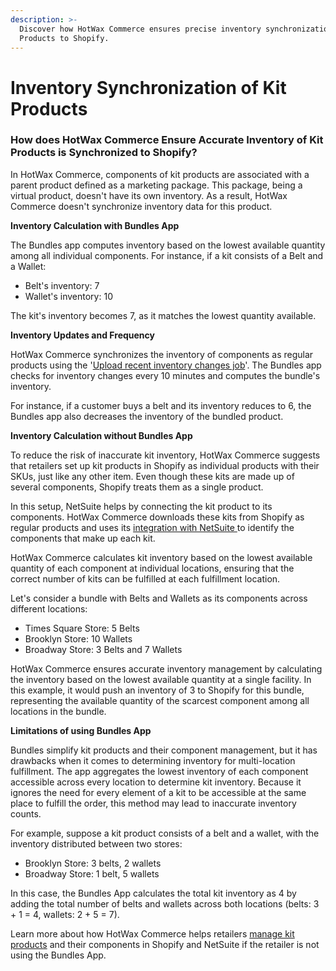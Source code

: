 ```yaml
---
description: >-
  Discover how HotWax Commerce ensures precise inventory synchronization of Kit
  Products to Shopify.
---
```


# Inventory Synchronization of Kit Products

### How does HotWax Commerce Ensure Accurate Inventory of Kit Products is Synchronized to Shopify?

In HotWax Commerce, components of kit products are associated with a parent product defined as a marketing package. This package, being a virtual product, doesn't have its own inventory. As a result, HotWax Commerce doesn't synchronize inventory data for this product.

**Inventory Calculation with Bundles App**

The Bundles app computes inventory based on the lowest available quantity among all individual components. For instance, if a kit consists of a Belt and a Wallet:

* Belt's inventory: 7
* Wallet's inventory: 10

The kit's inventory becomes 7, as it matches the lowest quantity available.

**Inventory Updates and Frequency**

HotWax Commerce synchronizes the inventory of components as regular products using the '[Upload recent inventory changes job](https://docs.hotwax.co/documents/v/retail-operations/workflow/job-workflows/inventory#upload-recent-inventory-changes)'. The Bundles app checks for inventory changes every 10 minutes and computes the bundle's inventory.

For instance, if a customer buys a belt and its inventory reduces to 6, the Bundles app also decreases the inventory of the bundled product.

**Inventory Calculation without Bundles App**

To reduce the risk of inaccurate kit inventory, HotWax Commerce suggests that retailers set up kit products in Shopify as individual products with their SKUs, just like any other item. Even though these kits are made up of several components, Shopify treats them as a single product.

In this setup, NetSuite helps by connecting the kit product to its components. HotWax Commerce downloads these kits from Shopify as regular products and uses its [integration with NetSuite ](https://docs.hotwax.co/documents/learn-netsuite/integration-flows/kitproducts)to identify the components that make up each kit.

HotWax Commerce calculates kit inventory based on the lowest available quantity of each component at individual locations, ensuring that the correct number of kits can be fulfilled at each fulfillment location.

Let's consider a bundle with Belts and Wallets as its components across different locations:

* Times Square Store: 5 Belts
* Brooklyn Store: 10 Wallets
* Broadway Store: 3 Belts and 7 Wallets

HotWax Commerce ensures accurate inventory management by calculating the inventory based on the lowest available quantity at a single facility. In this example, it would push an inventory of 3 to Shopify for this bundle, representing the available quantity of the scarcest component among all locations in the bundle.

**Limitations of using Bundles App**

Bundles simplify kit products and their component management, but it has drawbacks when it comes to determining inventory for multi-location fulfillment. The app aggregates the lowest inventory of each component accessible across every location to determine kit inventory. Because it ignores the need for every element of a kit to be accessible at the same place to fulfill the order, this method may lead to inaccurate inventory counts.

For example, suppose a kit product consists of a belt and a wallet, with the inventory distributed between two stores:

* Brooklyn Store: 3 belts, 2 wallets
* Broadway Store: 1 belt, 5 wallets

In this case, the Bundles App calculates the total kit inventory as 4 by adding the total number of belts and wallets across both locations (belts: 3 + 1 = 4, wallets: 2 + 5 = 7).

Learn more about how HotWax Commerce helps retailers [manage kit products](https://docs.hotwax.co/documents/learn-netsuite/integration-flows/kitproducts) and their components in Shopify and NetSuite if the retailer is not using the Bundles App.
